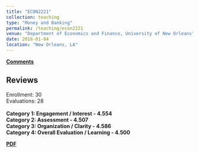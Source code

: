 ```yaml
---
title: "ECON2221"
collection: teaching
type: "Money and Banking"
permalink: /teaching/econ2221
venue: "Department of Economics and Finance, University of New Orleans"
date: 2018-01-04
location: "New Orleans, LA"
---
```


<b>[Comments](/files/econ2221.pdf)</b>

## Reviews

Enrollment: 30<br>
Evaluations: 28<br><br>
<b>Category 1: Engagement / Interest - 4.554</b><br>
<b>Category 2: Assessment - 4.507</b><br>
<b>Category 3: Organization / Clarity - 4.586</b><br>
<b>Category 4: Overall Evaluation / Learning - 4.500</b><br>

<b>[PDF](/files/econ2221.pdf)</b>
